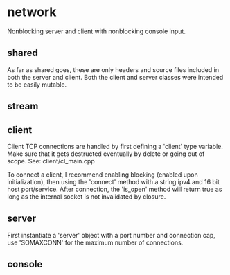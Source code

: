 # network
Nonblocking server and client with nonblocking console input.

## shared
As far as shared goes, these are only headers and source files included in both the server and client.
Both the client and server classes were intended to be easily mutable.

## stream

## client
Client TCP connections are handled by first defining a 'client' type variable. Make sure that it gets destructed eventually by delete or going out of scope.
See: client/cl_main.cpp

To connect a client, I recommend enabling blocking (enabled upon initialization), then using the 'connect' method with a string ipv4 and 16 bit host port/service.
After connection, the 'is_open' method will return true as long as the internal socket is not invalidated by closure.

## server
First instantiate a 'server' object with a port number and connection cap, use 'SOMAXCONN' for the maximum number of connections.

## console
